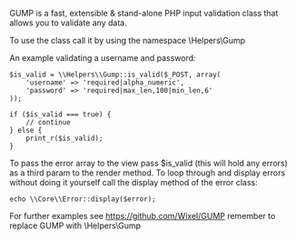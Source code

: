 GUMP is a fast, extensible & stand-alone PHP input validation class that allows you to validate any data.

To use the class call it by using the namespace \\Helpers\\Gump

An example validating a username and password:

```
$is_valid = \\Helpers\\Gump::is_valid($_POST, array(
    'username' => 'required|alpha_numeric',
    'password' => 'required|max_len,100|min_len,6'
));

if ($is_valid === true) {
    // continue
} else {
    print_r($is_valid);
}
```

To pass the error array to the view pass $is_valid (this will hold any errors) as a third param to the render method.
To loop through and display errors without doing it yourself call the display method of the error class:

```
echo \\Core\\Error::display($error);
```

For further examples see  <a href='https://github.com/Wixel/GUMP'>https://github.com/Wixel/GUMP</a> remember to replace GUMP with \\Helpers\\Gump
